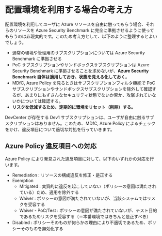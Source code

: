 # 配置環境を利用する場合の考え方

配置環境を利用してユーザに Azure リソースを自由に触ってもらう場合、それらのリソースを Azure Security Benchmark に完全に準拠させるように使ってもらうのは非現実的です。このため考え方として、以下のように整理するとよいでしょう。

- 通常の環境や管理用のサブスクリプションについては Azure Security Benchmark に準拠させる
- PoC サブスクリプションやサンドボックスサブスクリプションは Azure Security Benchmark に準拠させることを求めないが、**Azure Security Benchmark 自体は適用しておき、状態を見える化しておく**。
- MDfC, Azure Policy を見るときはサブスクリプションフィルタ機能で PoC サブスクリプションやサンドボックスサブスクリプションを除外して確認するが、あまりにもずさんなセキュリティ状態でないか否か、攻撃されていないかについては確認する。
- **リスクを低減するため、定期的に環境をリセット（削除）する。**

DevCenter が存在する Dev1 サブスクリプションは、ユーザが自由に触るサブスクリプションはありません。このため、MDfC, Azure Policy によるチェックをかけ、違反項目について適切な対処を行っていきます。

## Azure Policy 違反項目への対応

Azure Policy により発見された違反項目に対して、以下のいずれかの対応を行います。

- Remediation : リソースの構成違反を修正・是正する
- Exemption
  - Mitigated : 実質的に違反を起こしていない（ポリシーの意図は満たされている）ため、適用を除外する
  - Waiver : ポリシーの意図が満たされていないが、当該システムではリスクを受容する
  - Waiver - PoC/Test : ポリシーの意図が満たされていないが、テスト目的であるためリスクを受容する（＝本番環境ではきちんと是正すべき）
- Disabled : ポリシーそのものが何らかの理由により不適切であるため、ポリシーそのものを無効化する
